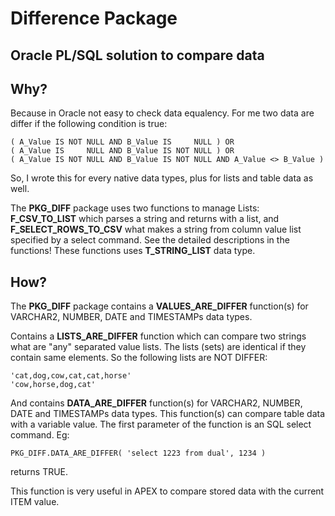 
# Difference Package

## Oracle PL/SQL solution to compare data

## Why?

Because in Oracle not easy to check data equalency. For me two data are differ if the following condition is true:

    ( A_Value IS NOT NULL AND B_Value IS     NULL ) OR
    ( A_Value IS     NULL AND B_Value IS NOT NULL ) OR
    ( A_Value IS NOT NULL AND B_Value IS NOT NULL AND A_Value <> B_Value ) 

So, I wrote this for every native data types, plus for lists and table data as well.

The **PKG_DIFF** package uses two functions to manage Lists:
**F_CSV_TO_LIST** which parses a string and returns with a list, and **F_SELECT_ROWS_TO_CSV** what makes a string from column value list specified by a select command. See the detailed descriptions in the functions!
These functions uses **T_STRING_LIST** data type.

## How?
The **PKG_DIFF** package contains a **VALUES_ARE_DIFFER** function(s) for VARCHAR2, NUMBER, DATE and TIMESTAMPs data types.

Contains a **LISTS_ARE_DIFFER** function which can compare two strings what are "any" separated value lists. The lists (sets) are identical if they contain same elements. So the following lists are NOT DIFFER:

    'cat,dog,cow,cat,cat,horse'
    'cow,horse,dog,cat'

And contains **DATA_ARE_DIFFER** function(s) for VARCHAR2, NUMBER, DATE and TIMESTAMPs data types. This function(s) can compare table data with a variable value. The first parameter of the function is an SQL select command. Eg:

    PKG_DIFF.DATA_ARE_DIFFER( 'select 1223 from dual', 1234 )

returns TRUE.

This function is very useful in APEX to compare stored data with the current ITEM value.
